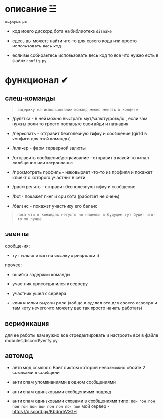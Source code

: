# описание ☱︎

`информация`

- код моего дискорд бота на библиотеке `disnake`

- сдесь вы можете найти что-то для своего кода или просто использовать весь код

- если вы собираетесь использовать весь код то все что нужно есть в файле `config.py`

# функционал ✔︎

## слеш-команды

> `задержку на использование команд можно менять в конфиге`

- /рулетка - в ней можно выиграть мут/валюту/роль/iq , если вам нужны роли то просто поставьте свои айди и назнавия

- /переспать - отправит безполезную гифку и сообщение (girlid в конфиги для этой команды)

- /кликер - фарм серверной валюты

- /отправить сообщение\встраивание - отправит в какой-то канал сообщение или встраивание

- /просмотреть профиль - наковыряет что-то из профиля и покажет клиент с которого участник в сети

- /расстрелять - отправит бесполезную гифку и сообщение

- /bot - покажет пинг и cpu бота (работает не очень)

- /баланс - покажет участнику его баланс

> `пока что в командах негусто но надеюсь в будущем тут будет что-то по лучше`

## эвенты

сообщения:

- тут только ответ на ссылку с рикролом :(

прочее:

- ошибка задержки команды

- участник присоединился к севреру

- участник ушел с сервера

- клик кнопки выдачи роли (вобще я сделал это для своего сервера и там нету нечего что может у вас так просто начать работать)

## верификация

для ее работы вам нужно все отредактировать и настроить все в файле mobules\discord\verify.py 

## автомод

- авто мод ссылок с Вайт листом который невозможно обойти 2 ссылками в сообщени 

- анти спам упоминаниями в одном сообщениями

- анти спам одинаковыми сообщениями подряд

- анти спам одинаковыми словами в сообщениями типо: ```пон пон пон пон пон пон пон пон пон пон пон```
мой сервер - https://discord.gg/KbdqrhV3GH